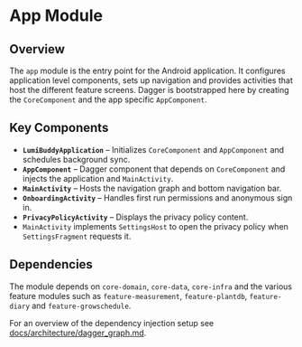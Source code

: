 # App Module

## Overview

The `app` module is the entry point for the Android application. It configures application level
components, sets up navigation and provides activities that host the different feature screens.
Dagger is bootstrapped here by creating the `CoreComponent` and the app specific `AppComponent`.

## Key Components

- **`LumiBuddyApplication`** – Initializes `CoreComponent` and `AppComponent` and schedules
  background sync.
- **`AppComponent`** – Dagger component that depends on `CoreComponent` and injects the application
  and `MainActivity`.
- **`MainActivity`** – Hosts the navigation graph and bottom navigation bar.
- **`OnboardingActivity`** – Handles first run permissions and anonymous sign in.
- **`PrivacyPolicyActivity`** – Displays the privacy policy content.
- `MainActivity` implements `SettingsHost` to open the privacy policy when `SettingsFragment` requests it.

## Dependencies

The module depends on `core-domain`, `core-data`, `core-infra` and the various feature modules such
as `feature-measurement`, `feature-plantdb`, `feature-diary` and `feature-growschedule`.

For an overview of the dependency injection setup
see [docs/architecture/dagger_graph.md](../docs/architecture/dagger_graph.md).
